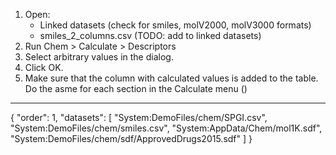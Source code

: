 1. Open:
   * Linked datasets (check for smiles, molV2000, molV3000 formats)
   * smiles_2_columns.csv (TODO: add to linked datasets)
1. Run Chem > Calculate > Descriptors 
2. Select arbitrary values in the dialog.
3. Click OK.
4. Make sure that the column with calculated values is added to the table.
Do the asme for each section in the Calculate menu ()
---
{
  "order": 1,
   "datasets": [
    "System:DemoFiles/chem/SPGI.csv",
    "System:DemoFiles/chem/smiles.csv",
    "System:AppData/Chem/mol1K.sdf",
    "System:DemoFiles/chem/sdf/ApprovedDrugs2015.sdf"
  ]
}
